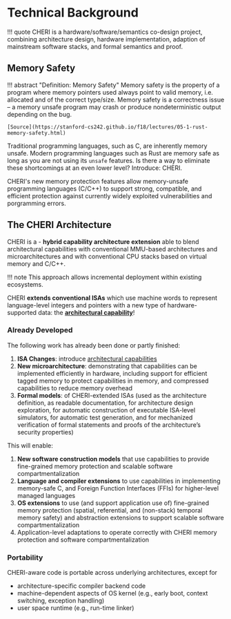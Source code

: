 # Technical Background

!!! quote
    CHERI is a hardware/software/semantics co-design project, combining architecture design, hardware implementation, adaption of mainstream software stacks, and formal semantics and proof.

## Memory Safety

!!! abstract "Definition: Memory Safety"
    Memory safety is the property of a program where memory pointers used always point to valid memory, i.e. allocated and of the correct type/size. Memory safety is a correctness issue – a memory unsafe program may crash or produce nondeterministic output depending on the bug.

    [Source](https://stanford-cs242.github.io/f18/lectures/05-1-rust-memory-safety.html)

Traditional programming languages, such as C, are inherently memory unsafe. Modern programming languages such as Rust are memory safe as long as you are not using its `unsafe` features. Is there a way to eliminate these shortcomings at an even lower level? Introduce: CHERI.

CHERI's new memory protection features allow memory-unsafe programming languages (C/C++) to support strong, compatible, and efficient protection against currently widely exploited vulnerabilities and porgramming errors.

## The CHERI Architecture

CHERI is a - **hybrid capability architecture extension** able to blend architectural capabilities with conventional MMU-based architectures and microarchitectures and with conventional CPU stacks based on virtual memory and C/C++.

!!! note
    This approach allows incremental deployment within existing ecosystems.

CHERI **extends conventional ISAs** which use machine words to represent language-level integers and pointers with a new type of hardware-supported data: the [**architectural capability**][docs-capabilities]!

### Already Developed

The following work has already been done or partly finished:

1. **ISA Changes**: introduce [architectural capabilities][docs-capabilities]
2. **New microarchitecture**: demonstrating that capabilities can be implemented efficiently in hardware, including support for efficient tagged memory to protect capabilities in memory, and compressed capabilities to reduce memory overhead
3. **Formal models**: of CHERI-extended ISAs (used as the architecture definition, as readable documentation, for architecture design exploration, for automatic construction of executable ISA-level simulators, for automatic test generation, and for mechanized verification of formal statements and proofs of the architecture’s security properties)

This will enable:

1. **New software construction models** that use capabilities to provide fine-grained memory protection and scalable software compartmentalization
2. **Language and compiler extensions** to use capabilities in implementing memory-safe C, and Foreign Function Interfaces (FFIs) for higher-level managed languages
3. **OS extensions** to use (and support application use of) fine-grained memory protection (spatial, referential, and (non-stack) temporal memory safety) and abstraction extensions to support scalable software compartmentalization
4. Application-level adaptations to operate correctly with CHERI memory protection and software compartmentalization

[docs-capabilities]: ./capabilities.md

### Portability

CHERI-aware code is portable across underlying architectures, except for

- architecture-specific compiler backend code
- machine-dependent aspects of OS kernel (e.g., early boot, context switching, exception handling)
- user space runtime (e.g., run-time linker)
